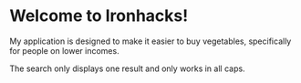 # Welcome to Ironhacks!

My application is designed to make it easier to buy vegetables, specifically for people on lower incomes.

The search only displays one result and only works in all caps.
